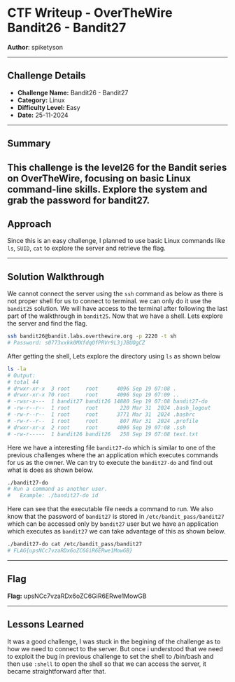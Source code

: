 # CTF Writeup - **OverTheWire Bandit26 - Bandit27**

**Author**: spiketyson  

---

## Challenge Details

- **Challenge Name:** Bandit26 - Bandit27
- **Category:** Linux
- **Difficulty Level:** Easy
- **Date:** 25-11-2024

---

## Summary

This challenge is the level26 for the Bandit series on OverTheWire, focusing on basic Linux command-line skills. Explore the system and grab the password for bandit27.
---

## Approach

Since this is an easy challenge, I planned to use basic Linux commands like `ls`, `SUID`, `cat` to explore the server and retrieve the flag.

---

## Solution Walkthrough

We cannot connect the server using the `ssh` command as below as there is not proper shell for us to connect to terminal. we can only do it use the `bandit25` solution. We will have access to the terminal after following the last part of the walkthrough in `bandit25`. Now that we have a shell. Lets explore the server and find the flag.

```bash
ssh bandit26@bandit.labs.overthewire.org -p 2220 -t sh
# Password: s0773xxkk0MXfdqOfPRVr9L3jJBUOgCZ
```

After getting the shell, Lets explore the directory using `ls` as shown below
```bash
ls -la
# Output:
# total 44
# drwxr-xr-x  3 root     root      4096 Sep 19 07:08 .
# drwxr-xr-x 70 root     root      4096 Sep 19 07:09 ..
# -rwsr-x---  1 bandit27 bandit26 14880 Sep 19 07:08 bandit27-do
# -rw-r--r--  1 root     root       220 Mar 31  2024 .bash_logout
# -rw-r--r--  1 root     root      3771 Mar 31  2024 .bashrc
# -rw-r--r--  1 root     root       807 Mar 31  2024 .profile
# drwxr-xr-x  2 root     root      4096 Sep 19 07:08 .ssh
# -rw-r-----  1 bandit26 bandit26   258 Sep 19 07:08 text.txt
```

Here we have a interesting file `bandit27-do` which is similar to one of the previous challenges where the an application which executes commands for us as the owner. We can try to execute the `bandit27-do` and find out what is does as shown below. 

```bash
./bandit27-do
# Run a command as another user.
#   Example: ./bandit27-do id
```

Here can see that the executable file needs a command to run. We also know that the password of `bandit27` is stored in `/etc/bandit_pass/bandit27` which can be accessed only by `bandit27` user but we have an application which executes as `bandit27` we can take advantage of this as shown below. 

```bash
./bandit27-do cat /etc/bandit_pass/bandit27
# FLAG{upsNCc7vzaRDx6oZC6GiR6ERwe1MowGB}
```

---

## Flag

**Flag:**  upsNCc7vzaRDx6oZC6GiR6ERwe1MowGB

---

## Lessons Learned
It was a good challenge, I was stuck in the begining of the challenge as to how we need to connect to the server. But once i understood that we need to exploit the bug in previous challenge to set the shell to /bin/bash and then use `:shell` to open the shell so that we can access the server, it became straightforward after that. 